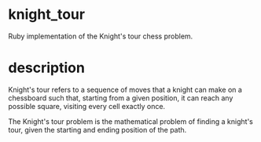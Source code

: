 # knight_tour
Ruby implementation of the Knight's tour chess problem.

# description
Knight's tour refers to a sequence of moves that a knight can make on a chessboard such that, starting from a given position, it can reach any possible square, visiting every cell exactly once.

The Knight's tour problem is the mathematical problem of finding a knight's tour, given the starting and ending position of the path.
